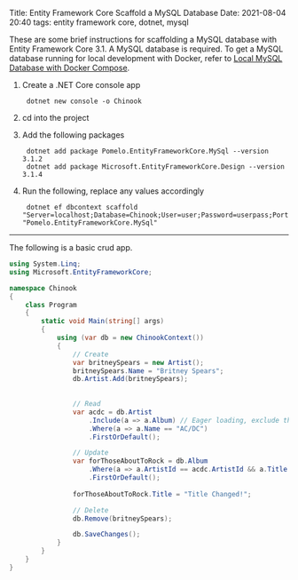 Title: Entity Framework Core Scaffold a MySQL Database
Date: 2021-08-04 20:40
tags: entity framework core, dotnet, mysql

These are some brief instructions for scaffolding a MySQL database with Entity Framework Core 3.1. A MySQL database is required. To get a MySQL database running for local development with Docker, refer to <a href="https://jasonfigueroa.github.io/local-mysql-database-with-docker-compose.html" target="_blank">Local MySQL Database with Docker Compose</a>.

1. Create a .NET Core console app

        dotnet new console -o Chinook

2. cd into the project

3. Add the following packages

        dotnet add package Pomelo.EntityFrameworkCore.MySql --version 3.1.2
        dotnet add package Microsoft.EntityFrameworkCore.Design --version 3.1.4

4. Run the following, replace any values accordingly

        dotnet ef dbcontext scaffold "Server=localhost;Database=Chinook;User=user;Password=userpass;Port=33060;TreatTinyAsBoolean=true;" "Pomelo.EntityFrameworkCore.MySql"

---

The following is a basic crud app.

```csharp
using System.Linq;
using Microsoft.EntityFrameworkCore;

namespace Chinook
{
    class Program
    {
        static void Main(string[] args)
        {
            using (var db = new ChinookContext())
            {
                // Create                
                var britneySpears = new Artist();
                britneySpears.Name = "Britney Spears";
                db.Artist.Add(britneySpears);
                
                
                // Read                
                var acdc = db.Artist
                    .Include(a => a.Album) // Eager loading, exclude this for lazy loading
                    .Where(a => a.Name == "AC/DC")
                    .FirstOrDefault();

                // Update                
                var forThoseAboutToRock = db.Album
                    .Where(a => a.ArtistId == acdc.ArtistId && a.Title == "For Those About To Rock We Salute You")
                    .FirstOrDefault();
                
                forThoseAboutToRock.Title = "Title Changed!";

                // Delete                
                db.Remove(britneySpears);

                db.SaveChanges();
            }
        }
    }
}
```